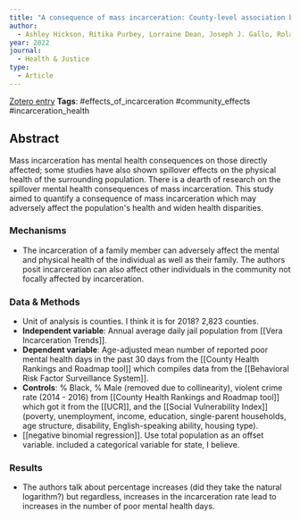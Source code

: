 ```yaml
---
title: "A consequence of mass incarceration: County-level association between jail incarceration rates and poor mental health days"
author:
  - Ashley Hickson, Ritika Purbey, Lorraine Dean, Joseph J. Gallo, Roland J. Thorpe, Keshia Pollack Porter, Aruna Chandran
year: 2022
journal:
  - Health & Justice
type:
  - Article
---
```

[Zotero entry](zotero://select/items/@hicksonConsequenceMassIncarceration2022)
**Tags**: #effects_of_incarceration #community_effects #incarceration_health 
## Abstract

Mass incarceration has mental health consequences on those directly affected; some studies have also shown spillover effects on the physical health of the surrounding population. There is a dearth of research on the spillover mental health consequences of mass incarceration. This study aimed to quantify a consequence of mass incarceration which may adversely affect the population's health and widen health disparities.

### Mechanisms

* The incarceration of a family member can adversely affect the mental and physical health of the individual as well as their family. The authors posit incarceration can also affect other individuals in the community not focally affected by incarceration.

### Data & Methods

* Unit of analysis is counties. I think it is for 2018? 2,823 counties.
* **Independent variable**: Annual average daily jail population from [[Vera Incarceration Trends]].
* **Dependent variable**: Age-adjusted mean number of reported poor mental health days in the past 30 days from the [[County Health Rankings and Roadmap tool]] which compiles data from the [[Behavioral Risk Factor Surveillance System]].
* **Controls**: % Black, % Male (removed due to collinearity), violent crime rate (2014 - 2016) from [[County Health Rankings and Roadmap tool]] which got it from the [[UCR]], and the [[Social Vulnerability Index]] (poverty, unemployment, income, education, single-parent households, age structure, disability, English-speaking ability, housing type).
* [[negative binomial regression]]. Use total population as an offset variable. included a categorical variable for state, I believe.

### Results

* The authors talk about percentage increases (did they take the natural logarithm?) but regardless, increases in the incarceration rate lead to increases in the number of poor mental health days.